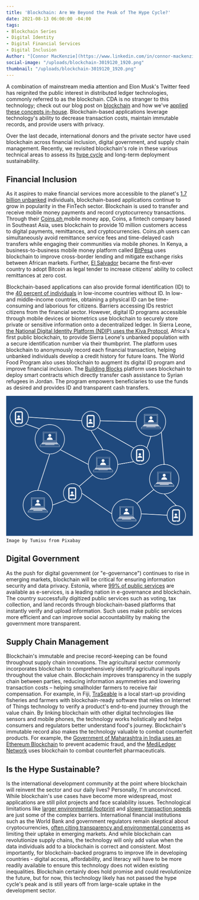 ```yaml
---
title: 'Blockchain: Are We Beyond the Peak of The Hype Cycle?'
date: 2021-08-13 06:00:00 -04:00
tags:
- Blockchain Series
- Digital Identity
- Digital Financial Services
- Digital Inclusion
Author: "[Connor MacKenzie](https://www.linkedin.com/in/connor-mackenzie/)"
social-image: "/uploads/blockchain-3019120_1920.png"
thumbnail: "/uploads/blockchain-3019120_1920.png"
---
```


A combination of mainstream media attention and Elon Musk's Twitter feed has reignited the public interest in distributed ledger technologies, commonly referred to as the blockchain. CDA is no stranger to this technology; check out our blog post on [blockchain](https://dai-global-digital.com/blockchain-for-development-part-1-understanding-the-tech.html) and how we've [applied these concepts in-house](https://dai-global-digital.com/getting-past-the-blockchain-hype-cycle.html). Blockchain-based applications leverage technology's ability to decrease transaction costs, maintain immutable records, and provide users with privacy.

Over the last decade, international donors and the private sector have used blockchain across financial inclusion, digital government, and supply chain management. Recently, we revisited blockchain's role in these various technical areas to assess its [hype cycle](https://www.gartner.com/en/research/methodologies/gartner-hype-cycle) and long-term deployment sustainability.

<!--more-->

## Financial Inclusion

As it aspires to make financial services more accessible to the planet's [1.7 billion unbanked](https://globalfindex.worldbank.org/sites/globalfindex/files/chapters/2017%20Findex%20full%20report_chapter2.pdf) individuals, blockchain-based applications continue to grow in popularity in the FinTech sector. Blockchain is used to transfer and receive mobile money payments and record cryptocurrency transactions. Through their [Coins.ph ](https://coins.ph/)mobile money app, Coins, a fintech company based in Southeast Asia, uses blockchain to provide 10 million customers access to digital payments, remittances, and cryptocurrencies. Coins.ph users can simultaneously avoid remittance service fees and time-delayed cash transfers while engaging their communities via mobile phones. In Kenya, a business-to-business mobile money platform called [BitPesa](https://www.coindesk.com/company/bitpesa) uses blockchain to improve cross-border lending and mitigate exchange risks between African markets. Further, [El Salvador](https://www.forbes.com/sites/lawrencewintermeyer/2021/08/05/could-developing-nations-follow-el-salvadors-move-to-bitcoin/?sh=11b42c528b70) became the first-ever country to adopt Bitcoin as legal tender to increase citizens' ability to collect remittances at zero cost.

Blockchain-based applications can also provide formal identification (ID) to the [40 percent of individuals](https://documents1.worldbank.org/curated/en/953621531854471275/Global-ID-Coverage-Barriers-and-Use-by-the-Numbers-Insights-from-the-ID4D-Findex-Survey.pdf) in low-income countries without ID. In low- and middle-income countries, obtaining a physical ID can be time-consuming and laborious for citizens. Barriers accessing IDs restrict citizens from the financial sector. However, digital ID programs accessible through mobile devices or biometrics use blockchain to securely store private or sensitive information onto a decentralized ledger. In Sierra Leone, [the National Digital Identity Platform (NDIP) uses the Kiva Protocol](https://www.kiva.org/blog/kivas-next-frontier-kiva-protocol), Africa's first public blockchain, to provide Sierra Leone's unbanked population with a secure identification number via their thumbprint. The platform uses blockchain to anonymously record each financial transaction, helping unbanked individuals develop a credit history for future loans. The World Food Program also uses blockchain to augment its digital ID program and improve financial inclusion. The [Building Blocks](https://innovation.wfp.org/project/building-blocks) platform uses blockchain to deploy smart contracts which directly transfer cash assistance to Syrian refugees in Jordan. The program empowers beneficiaries to use the funds as desired and provides ID and transparent cash transfers.

![blockchain-3019120_1920.png](/uploads/blockchain-3019120_1920.png)`Image by Tumisu from Pixabay`

## Digital Government

As the push for digital government (or "e-governance") continues to rise in emerging markets, blockchain will be critical for ensuring information security and data privacy. Estonia, where [99% of public services](https://www.pwc.com/gx/en/services/legal/tech/assets/estonia-the-digital-republic-secured-by-blockchain.pdf) are available as e-services, is a leading nation in e-governance and blockchain. The country successfully digitized public services such as voting, tax collection, and land records through blockchain-based platforms that instantly verify and upload information. Such uses make public services more efficient and can improve social accountability by making the government more transparent.

## Supply Chain Management

Blockchain's immutable and precise record-keeping can be found throughout supply chain innovations. The agricultural sector commonly incorporates blockchain to comprehensively identify agricultural inputs throughout the value chain. Blockchain improves transparency in the supply chain between parties, reducing information asymmetries and lowering transaction costs – helping smallholder farmers to receive fair compensation. For example, in Fiji, [TraSeable](https://www.traseable.com/about/) is a local start-up providing fisheries and farmers with blockchain-ready software that relies on Internet of Things technology to verify a product's end-to-end journey through the value chain. By linking blockchain with other digital technologies like sensors and mobile phones, the technology works holistically and helps consumers and regulators better understand food's journey. Blockchain's immutable record also makes the technology valuable to combat counterfeit products. For example, the [Government of Maharashtra in India uses an Ethereum Blockchain](https://www.businessinsider.in/cryptocurrency/news/maharashtra-karnataka-and-telangana-plan-to-use-ethereum-in-their-fight-against-fake-degrees/articleshow/84823688.cms) to prevent academic fraud, and the [MediLedger Network](https://www.mediledger.com/) uses blockchain to combat counterfeit pharmaceuticals.

## Is the Hype Sustainable?

Is the international development community at the point where blockchain will reinvent the sector and our daily lives? Personally, I'm unconvinced. While blockchain's use cases have become more widespread, most applications are still pilot projects and face scalability issues. Technological limitations like [larger environmental footprint](https://www.nature.com/articles/s41467-021-22256-3) and [slower transaction speeds](https://towardsdatascience.com/the-blockchain-scalability-problem-the-race-for-visa-like-transaction-speed-5cce48f9d44) are just some of the complex barriers. International financial institutions such as the World Bank and government regulators remain skeptical about cryptocurrencies, [often citing transparency and environmental concerns](https://www.bbc.com/news/business-57507386) as limiting their uptake in emerging markets. And while blockchain can revolutionize supply chains, the technology will only add value when the data individuals add to a blockchain is correct and consistent. Most importantly, for blockchain-backed programs to improve life in developing countries - digital access, affordability, and literacy will have to be more readily available to ensure this technology does not widen existing inequalities. Blockchain certainly does hold promise and could revolutionize the future, but for now, this technology likely has not passed the hype cycle's peak and is still years off from large-scale uptake in the development sector.
